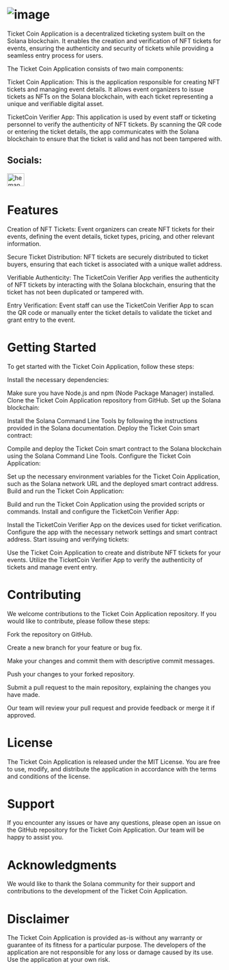 # ![image](https://github.com/Web3athon-RareSkillers/.github/assets/38496991/cf6ee792-cfb4-4f90-a9d3-16b40c8136e0)




Ticket Coin Application is a decentralized ticketing system built on the Solana blockchain. It enables the creation and verification of NFT tickets for events, ensuring the authenticity and security of tickets while providing a seamless entry process for users.

The Ticket Coin Application consists of two main components:

Ticket Coin Application: This is the application responsible for creating NFT tickets and managing event details. It allows event organizers to issue tickets as NFTs on the Solana blockchain, with each ticket representing a unique and verifiable digital asset.

TicketCoin Verifier App: This application is used by event staff or ticketing personnel to verify the authenticity of NFT tickets. By scanning the QR code or entering the ticket details, the app communicates with the Solana blockchain to ensure that the ticket is valid and has not been tampered with.

## Socials:

<p align="left" > 
<a href="[https://twitter.com/0xTicketCoin](https://twitter.com/0xTicketCoin)" target="blank"><img align="center" src="https://raw.githubusercontent.com/rahuldkjain/github-profile-readme-generator/master/src/images/icons/Social/twitter.svg" alt="hemangvora1" height="30" width="40" /></a> 
</ p>
 
# Features
Creation of NFT Tickets: Event organizers can create NFT tickets for their events, defining the event details, ticket types, pricing, and other relevant information.

Secure Ticket Distribution: NFT tickets are securely distributed to ticket buyers, ensuring that each ticket is associated with a unique wallet address.

Verifiable Authenticity: The TicketCoin Verifier App verifies the authenticity of NFT tickets by interacting with the Solana blockchain, ensuring that the ticket has not been duplicated or tampered with.

Entry Verification: Event staff can use the TicketCoin Verifier App to scan the QR code or manually enter the ticket details to validate the ticket and grant entry to the event.

# Getting Started
To get started with the Ticket Coin Application, follow these steps:

Install the necessary dependencies:

Make sure you have Node.js and npm (Node Package Manager) installed.
Clone the Ticket Coin Application repository from GitHub.
Set up the Solana blockchain:

Install the Solana Command Line Tools by following the instructions provided in the Solana documentation.
Deploy the Ticket Coin smart contract:

Compile and deploy the Ticket Coin smart contract to the Solana blockchain using the Solana Command Line Tools.
Configure the Ticket Coin Application:

Set up the necessary environment variables for the Ticket Coin Application, such as the Solana network URL and the deployed smart contract address.
Build and run the Ticket Coin Application:

Build and run the Ticket Coin Application using the provided scripts or commands.
Install and configure the TicketCoin Verifier App:

Install the TicketCoin Verifier App on the devices used for ticket verification.
Configure the app with the necessary network settings and smart contract address.
Start issuing and verifying tickets:

Use the Ticket Coin Application to create and distribute NFT tickets for your events.
Utilize the TicketCoin Verifier App to verify the authenticity of tickets and manage event entry.

# Contributing

We welcome contributions to the Ticket Coin Application repository. If you would like to contribute, please follow these steps:

Fork the repository on GitHub.

Create a new branch for your feature or bug fix.

Make your changes and commit them with descriptive commit messages.

Push your changes to your forked repository.

Submit a pull request to the main repository, explaining the changes you have made.

Our team will review your pull request and provide feedback or merge it if approved.

# License
The Ticket Coin Application is released under the MIT License. You are free to use, modify, and distribute the application in accordance with the terms and conditions of the license.

# Support
If you encounter any issues or have any questions, please open an issue on the GitHub repository for the Ticket Coin Application. Our team will be happy to assist you.

# Acknowledgments
We would like to thank the Solana community for their support and contributions to the development of the Ticket Coin Application.

# Disclaimer
The Ticket Coin Application is provided as-is without any warranty or guarantee of its fitness for a particular purpose. The developers of the application are not responsible for any loss or damage caused by its use. Use the application at your own risk.

